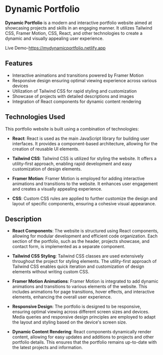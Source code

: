 # Dynamic Portfolio

**Dynamic Portfolio** is a modern and interactive portfolio website aimed at showcasing projects and skills in an engaging manner. It utilizes Tailwind CSS, Framer Motion, CSS, React, and other technologies to create a dynamic and visually appealing user experience.

Live Demo-https://mydynamicportfolio.netlify.app

## Features

- Interactive animations and transitions powered by Framer Motion
- Responsive design ensuring optimal viewing experience across various devices
- Utilization of Tailwind CSS for rapid styling and customization
- Showcase of projects with detailed descriptions and images
- Integration of React components for dynamic content rendering

## Technologies Used

This portfolio website is built using a combination of technologies:

- **React**: React is used as the main JavaScript library for building user interfaces. It provides a component-based architecture, allowing for the creation of reusable UI elements.

- **Tailwind CSS**: Tailwind CSS is utilized for styling the website. It offers a utility-first approach, enabling rapid development and easy customization of design elements.

- **Framer Motion**: Framer Motion is employed for adding interactive animations and transitions to the website. It enhances user engagement and creates a visually appealing experience.

- **CSS**: Custom CSS rules are applied to further customize the design and layout of specific components, ensuring a cohesive visual appearance.

## Description

- **React Components**: The website is structured using React components, allowing for modular development and efficient code organization. Each section of the portfolio, such as the header, projects showcase, and contact form, is implemented as a separate component.

- **Tailwind CSS Styling**: Tailwind CSS classes are used extensively throughout the project for styling elements. The utility-first approach of Tailwind CSS enables quick iteration and customization of design elements without writing custom CSS.

- **Framer Motion Animations**: Framer Motion is integrated to add dynamic animations and transitions to various elements of the website. This includes animations for page transitions, hover effects, and interactive elements, enhancing the overall user experience.

- **Responsive Design**: The portfolio is designed to be responsive, ensuring optimal viewing across different screen sizes and devices. Media queries and responsive design principles are employed to adapt the layout and styling based on the device's screen size.

- **Dynamic Content Rendering**: React components dynamically render content, allowing for easy updates and additions to projects and other portfolio details. This ensures that the portfolio remains up-to-date with the latest projects and information.


